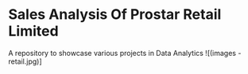 # Sales Analysis Of Prostar Retail Limited
A repository to showcase various projects in Data Analytics
![(images -retail.jpg)]
